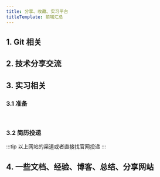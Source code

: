 ```yaml
---
title: 分享、收藏、实习平台
titleTemplate: 前端汇总
---
```


<script setup lang="ts">
import WebsiteBox from '/components/WebsiteBox/index.vue';
import { website1, website2, website3, website4 } from './data/website';

</script>

## 1. Git 相关

<WebsiteBox :data="website1"/>

## 2. 技术分享交流

<WebsiteBox :data="website2"/>

## 3. 实习相关

### 3.1 准备

<br/>
<WebsiteBox :data="website3"/>

### 3.2 简历投递

:::tip 以上网站的渠道或者直接找官网投递
:::

## 4. 一些文档、经验、博客、总结、分享网站

<WebsiteBox :data="website4"/>
